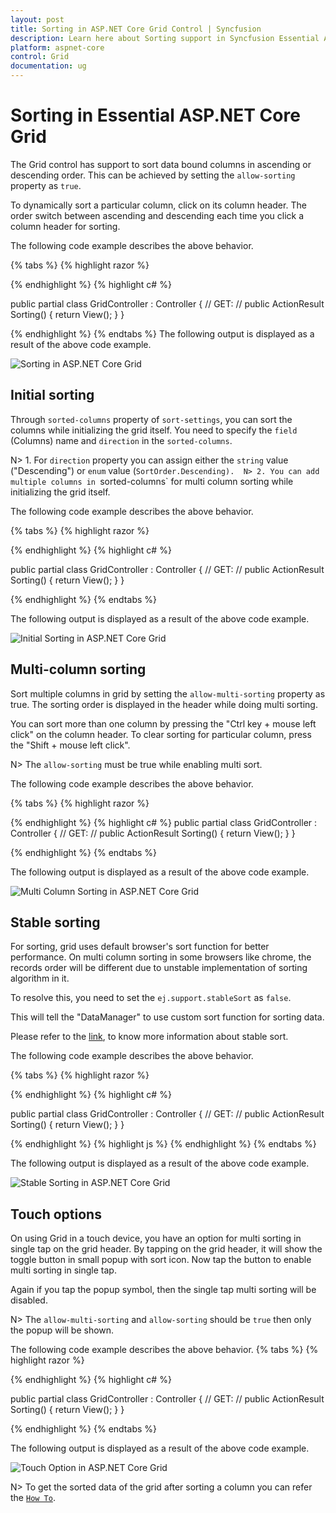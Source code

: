```yaml
---
layout: post
title: Sorting in ASP.NET Core Grid Control | Syncfusion
description: Learn here about Sorting support in Syncfusion Essential ASP.NET Core Grid control, its elements, and more.
platform: aspnet-core
control: Grid
documentation: ug
---
```

# Sorting in Essential ASP.NET Core Grid

The Grid control has support to sort data bound columns in ascending or descending order. This can be achieved by setting the `allow-sorting` property as `true`. 

To dynamically sort a particular column, click on its column header. The order switch between ascending and descending each time you click a column header for sorting.

The following code example describes the above behavior.

{% tabs %}
{% highlight  razor %}

<ej-grid id="Grid" allow-paging="true" allow-sorting="true">
    <e-datamanager url="//js.syncfusion.com/demos/ejServices/Wcf/Northwind.svc/Orders/?$top=45" cross-domain="true" offline="true"></e-datamanager>
    <e-columns>
        <e-column field="OrderID" ></e-column>
        <e-column field="EmployeeID"></e-column>
        <e-column field="ShipCity"></e-column>
        <e-column field="ShipCountry" ></e-column>
        <e-column field="Freight"></e-column>
    </e-columns>
</ej-grid>

{% endhighlight  %}
{% highlight c# %}

public partial class GridController : Controller
    {
        // GET: /<controller>/
        public ActionResult Sorting()
        {
            return View();
        }
    }

{% endhighlight  %}
{% endtabs %} 
The following output is displayed as a result of the above code example.

![Sorting in ASP.NET Core Grid](Sorting_images/Sorting_img1.png)

## Initial sorting

Through `sorted-columns` property of `sort-settings`, you can sort the columns while initializing the grid itself. You need to specify the `field` (Columns) name and `direction` in the `sorted-columns`.

N> 1. For `direction` property you can assign either the `string` value ("Descending") or `enum` value (`SortOrder.Descending). 
N> 2. You can add multiple columns in `sorted-columns` for multi column sorting while initializing the grid itself.

The following code example describes the above behavior.

{% tabs %}
{% highlight  razor %}

<ej-grid id="Grid" allow-paging="true" allow-sorting="true">
    <e-datamanager url="//js.syncfusion.com/demos/ejServices/Wcf/Northwind.svc/Orders/?$top=45" cross-domain="true" offline="true"></e-datamanager>
    <e-sort-settings>
        <e-sorted-columns>
            <e-sorted-column field="EmployeeID" direction="Descending"></e-sorted-column>
        </e-sorted-columns>
    </e-sort-settings>
    <e-columns>
        <e-column field="OrderID" ></e-column>
        <e-column field="EmployeeID"></e-column>
        <e-column field="ShipCity"></e-column>
        <e-column field="ShipCountry" ></e-column>
        <e-column field="Freight"></e-column>
    </e-columns>
</ej-grid>

{% endhighlight  %}
{% highlight c# %}

public partial class GridController : Controller
    {
        // GET: /<controller>/
        public ActionResult Sorting()
        {
            return View();
        }
    }

{% endhighlight  %}
{% endtabs %} 

The following output is displayed as a result of the above code example.

![Initial Sorting in ASP.NET Core Grid](Sorting_images/Sorting_img2.png)

## Multi-column sorting

Sort multiple columns in grid by setting the `allow-multi-sorting` property as true. The sorting order is displayed in the header while doing multi sorting.

You can sort more than one column by pressing the "Ctrl key + mouse left click" on the column header. To clear sorting for particular column, press the "Shift + mouse left click". 

N> The `allow-sorting` must be true while enabling multi sort.

The following code example describes the above behavior.

{% tabs %}
{% highlight  razor %}
<ej-grid id="Grid" allow-paging="true" allow-sorting="true" allow-multi-sorting="true">
    <e-datamanager url="//js.syncfusion.com/demos/ejServices/Wcf/Northwind.svc/Orders/?$top=45" cross-domain="true" offline="true"></e-datamanager>
    <e-sort-settings>
        <e-sorted-columns>
            <e-sorted-column field="EmployeeID" direction="Descending"></e-sorted-column>
             <e-sorted-column field="CustomerID"></e-sorted-column>
        </e-sorted-columns>
    </e-sort-settings>
    <e-columns>
        <e-column field="OrderID" ></e-column>
        <e-column field="EmployeeID"></e-column>
        <e-column field="CustomerID"></e-column>
        <e-column field="ShipCountry" ></e-column>
        <e-column field="Freight"></e-column>
    </e-columns>
</ej-grid>
    
{% endhighlight  %}
{% highlight c# %}
public partial class GridController : Controller
    {
        // GET: /<controller>/
        public ActionResult Sorting()
        {
            return View();
        }
    }

{% endhighlight  %}
{% endtabs %} 

The following output is displayed as a result of the above code example.

![Multi Column Sorting in ASP.NET Core Grid](Sorting_images/Sorting_img3.png)

## Stable sorting

For sorting, grid uses default browser's sort function for better performance. On multi column sorting in some browsers like chrome, the records order will be different due to unstable implementation of sorting algorithm in it. 

To resolve this, you need to set the `ej.support.stableSort` as `false`.

This will tell the "DataManager" to use custom sort function for sorting data. 

Please refer to the [link](https://en.wikipedia.org/wiki/Category:Stable_sorts# "link"), to know more information about stable sort.

The following code example describes the above behavior.

{% tabs %}
{% highlight  razor %}

<ej-grid id="Grid" allow-paging="true" allow-sorting="true" allow-multi-sorting="true">
    <e-datamanager url="//js.syncfusion.com/demos/ejServices/Wcf/Northwind.svc/Orders/?$top=45" cross-domain="true" offline="true"></e-datamanager>
    <e-columns>
        <e-column field="OrderID" ></e-column>
        <e-column field="EmployeeID"></e-column>
        <e-column field="ShipCity"></e-column>
        <e-column field="ShipCountry" ></e-column>
        <e-column field="Freight"></e-column>
    </e-columns>
</ej-grid>

{% endhighlight  %}
{% highlight c# %}

public partial class GridController : Controller
    {
        // GET: /<controller>/
        public ActionResult Sorting()
        {
            return View();
        }
    }

{% endhighlight  %}
{% highlight js %} 
      <script type="text/javascript">
            ej.support.stableSort = true
       </script>
{% endhighlight  %}
{% endtabs %} 

The following output is displayed as a result of the above code example.

![Stable Sorting in ASP.NET Core Grid](Sorting_images/Sorting_img4.png)

## Touch options

On using Grid in a touch device, you have an option for multi sorting in single tap on the grid header. By tapping on the grid header, it will show the toggle button in small popup with sort icon. Now tap the button to enable multi sorting in single tap.

Again if you tap the popup symbol, then the single tap multi sorting will be disabled. 

N> The `allow-multi-sorting` and `allow-sorting` should be `true` then only the popup will be shown.

The following code example describes the above behavior.
{% tabs %}
{% highlight  razor %}
<ej-grid id="Grid" allow-paging="true" allow-sorting="true" allow-multi-sorting="true">
    <e-datamanager url="//js.syncfusion.com/demos/ejServices/Wcf/Northwind.svc/Orders/?$top=45" cross-domain="true" offline="true"></e-datamanager>
    <e-columns>
        <e-column field="OrderID" ></e-column>
        <e-column field="EmployeeID"></e-column>
        <e-column field="CustomerID"></e-column>
        <e-column field="ShipCountry" ></e-column>
        <e-column field="Freight"></e-column>
    </e-columns>
</ej-grid>

{% endhighlight  %}
{% highlight c# %}

public partial class GridController : Controller
    {
        // GET: /<controller>/
        public ActionResult Sorting()
        {
            return View();
        }
    }

{% endhighlight  %}
{% endtabs %} 

The following output is displayed as a result of the above code example.

![Touch Option in ASP.NET Core Grid](Sorting_images/Sorting_img5.png)


N> To get the sorted data of the grid after sorting a column you can refer the [`How To`](https://help.syncfusion.com/aspnet-core/grid/how-to "Getting Datasource of Grid in Sorted Order").
